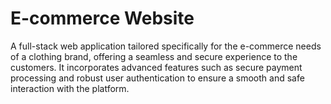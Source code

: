 # E-commerce Website
A full-stack web application tailored specifically for the e-commerce needs of a clothing brand, offering a seamless and secure experience to the customers. It incorporates advanced features such as secure payment processing and robust user authentication to ensure a smooth and safe interaction with the platform.
